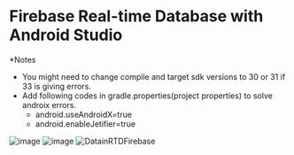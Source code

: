 # Firebase Real-time Database with Android Studio
*Notes
  - You might need to change compile and target sdk versions to 30 or 31 if 33 is giving errors. 
  - Add following codes in gradle.properties(project properties) to solve androix errors. 
      - android.useAndroidX=true
      - android.enableJetifier=true

![image](https://user-images.githubusercontent.com/40666122/195259118-0e7de8bf-824e-470b-b2f1-303d90bd911e.png)
![image](https://user-images.githubusercontent.com/40666122/195259025-f8373e4e-209c-40d3-a2ce-b1a4957c97ba.png)
![DatainRTDFirebase](https://user-images.githubusercontent.com/40666122/195258939-f42695e4-764e-455c-a607-1b13e14da93a.jpg)
